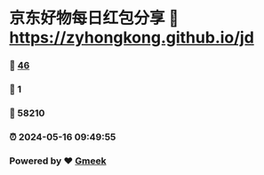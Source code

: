 # 京东好物每日红包分享 :link: https://zyhongkong.github.io/jd 
### :page_facing_up: [46](https://zyhongkong.github.io/jd/tag.html) 
### :speech_balloon: 1 
### :hibiscus: 58210 
### :alarm_clock: 2024-05-16 09:49:55 
### Powered by :heart: [Gmeek](https://github.com/Meekdai/Gmeek)
